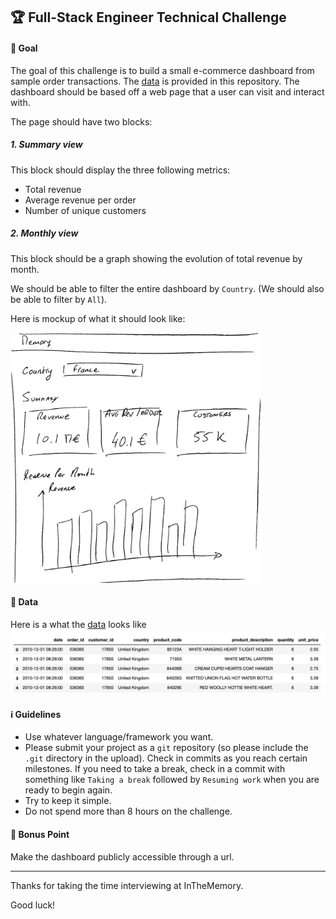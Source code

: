 ## 🏆 Full-Stack Engineer Technical Challenge  

#### 🎯 Goal

The goal of this challenge is to build a small e-commerce dashboard from sample order transactions. 
The [data](https://github.com/Inthememory/memory-tech-challenge/blob/master/memory-tech-challenge-data.csv.zip) is provided in this repository. The dashboard should be based off a web page that a user can visit and interact with. 

The page should have two blocks:

##### 1. Summary view
This block should display the three following metrics:
- Total revenue
- Average revenue per order
- Number of unique customers

##### 2. Monthly view
This block should be a graph showing the evolution of total revenue by month.


We should be able to filter the entire dashboard by `Country`. (We should also be able to filter by `All`).

Here is mockup of what it should look like:

<img src="https://github.com/Inthememory/memory-tech-challenge/blob/master/mockup-tech-challenge-memory.png" width="400" height="400" />


#### 💾  Data 

Here is a what the [data](https://github.com/Inthememory/memory-tech-challenge/blob/master/memory-tech-challenge-data.csv.zip) looks like
![Data Schema](https://github.com/Inthememory/memory-tech-challenge/blob/master/data-schema.png)


#### ℹ️  Guidelines 

- Use whatever language/framework you want.
- Please submit your project as a `git` repository (so please include the `.git` directory in the upload). Check in commits as you reach certain milestones. If you need to take a break, check in a commit with something like `Taking a break` followed by `Resuming work` when you are ready to begin again.
- Try to keep it simple.
- Do not spend more than 8 hours on the challenge.

#### 🎁 Bonus Point 

Make the dashboard publicly accessible through a url.

---
Thanks for taking the time interviewing at InTheMemory.

Good luck!

